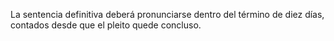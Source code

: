 La sentencia definitiva deberá pronunciarse dentro del término de diez días, contados desde que el pleito quede concluso.